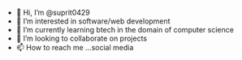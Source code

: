 - 👋 Hi, I’m @suprit0429
- 👀 I’m interested in software/web development
- 🌱 I’m currently learning btech in the domain of computer science
- 💞️ I’m looking to collaborate on projects
- 📫 How to reach me ...social media

<!---
suprit0429/suprit0429 is a ✨ special ✨ repository because its `README.md` (this file) appears on your GitHub profile.
You can click the Preview link to take a look at your changes.
--->
